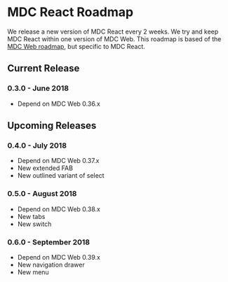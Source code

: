 # MDC React Roadmap
We release a new version of MDC React every 2 weeks. We try and keep MDC React within one version of MDC Web. This roadmap is based of the [MDC Web roadmap](https://github.com/material-components/material-components-web/blob/develop/ROADMAP.md), but specific to MDC React.

## Current Release
### 0.3.0 - June 2018
- Depend on MDC Web 0.36.x

## Upcoming Releases
### 0.4.0 - July 2018
- Depend on MDC Web 0.37.x
- New extended FAB
- New outlined variant of select

### 0.5.0 - August 2018
- Depend on MDC Web 0.38.x
- New tabs
- New switch

### 0.6.0 - September 2018
- Depend on MDC Web 0.39.x
- New navigation drawer
- New menu